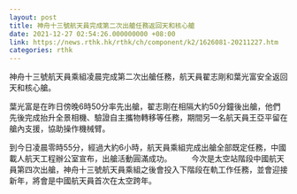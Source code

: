 ```yaml
---
layout: post
title: 神舟十三號航天員完成第二次出艙任務返回天和核心艙
date: 2021-12-27 02:54:26.000000000 +08:00
link: https://news.rthk.hk/rthk/ch/component/k2/1626081-20211227.htm
categories: rthk
---
```


神舟十三號航天員乘組凌晨完成第二次出艙任務，航天員翟志剛和葉光富安全返回天和核心艙。

葉光富是在昨日傍晚6時50分率先出艙，翟志剛在相隔大約50分鐘後出艙，他們先後完成抬升全景相機、驗證自主攜物轉移等任務，期間另一名航天員王亞平留在艙內支援，協助操作機械臂。

到今日凌晨零時55分，經過大約6小時，航天員乘組完成出艙全部既定任務，中國載人航天工程辦公室宣布，出艙活動圓滿成功。
　　
今次是太空站階段中國航天員第四次出艙，神舟十三號航天員乘組之後會投入下階段在軌工作任務，並會迎接新年，將會是中國航天員首次在太空跨年。
